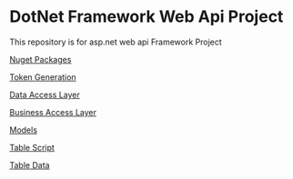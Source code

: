 # DotNet Framework Web Api Project 
This repository is for asp.net web api Framework Project


<p>
<a href="./packages.md">Nuget Packages </a>
</p>

<p>
<a href="./startup.md">Token Generation </a>
</p>

<p>
<a href="./dal.md">Data Access Layer </a>
</p>

<p>
<a href="./bal.md">Business Access Layer </a>
</p>


<p>
<a href="./models.md">Models</a>
</p>

<p>
<a href="./tables.md">Table Script</a>
</p>

<p>
<a href="./data.md">Table Data</a>
</p>



